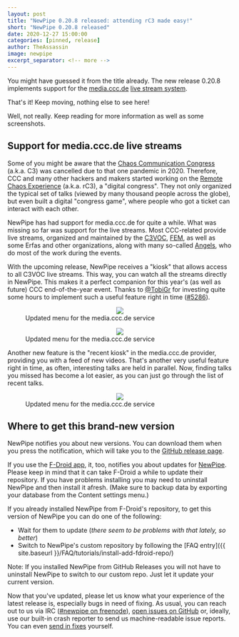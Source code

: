 ```yaml
---
layout: post
title: "NewPipe 0.20.8 released: attending rC3 made easy!"
short: "NewPipe 0.20.8 released"
date: 2020-12-27 15:00:00
categories: [pinned, release]
author: TheAssassin
image: newpipe
excerpt_separator: <!-- more -->
---
```


You might have guessed it from the title already. The new release 0.20.8 implements support for the [media.ccc.de](https://media.ccc.de) [live stream system](https://streaming.media.ccc.de).

That's it! Keep moving, nothing else to see here!

Well, not really. Keep reading for more information as well as some screenshots.


<!-- more -->


## Support for media.ccc.de live streams

Some of you might be aware that the [Chaos Communication Congress](https://events.ccc.de) (a.k.a. C3) was cancelled due to that one pandemic in 2020. Therefore, CCC and many other hackers and makers started working on the [Remote Chaos Experience](https://rc3.world/rc3/) (a.k.a. rC3), a "digital congress". They not only organized the typical set of talks (viewed by many thousand people across the globe), but even built a digital "congress game", where people who got a ticket can interact with each other.

NewPipe has had support for media.ccc.de for quite a while. What was missing so far was support for the live streams. Most CCC-related provide live streams, organized and maintained by the [C3VOC](https://c3voc.de/), [FEM](https://www.fem.tu-ilmenau.de/aktuelles/), as well as some Erfas and other organizations, along with many so-called [Angels](https://engelsystem.de/), who do most of the work during the events.

With the upcoming release, NewPipe receives a "kiosk" that allows access to all C3VOC live streams. This way, you can watch all the streams directly in NewPipe. This makes it a perfect companion for this year's (as well as future) CCC end-of-the-year event. Thanks to [@TobiGr](https://github.com/TobiGr) for investing quite some hours to implement such a useful feature right in time ([#5286](https://github.com/TeamNewPipe/NewPipe/pull/5286)).

<figure>
    <center>
        <img src="{{ site.baseurl }}/img/screenshot-streaming.media.ccc.de-1.png" class="img-responsive" style="max-width: 330px;">
    </center>
    <figcaption class="text-center">Updated menu for the media.ccc.de service</figcaption>
</figure>

<figure>
    <center>
        <img src="{{ site.baseurl }}/img/screenshot-streaming.media.ccc.de-2.png" class="img-responsive" style="max-width: 330px;">
    </center>
    <figcaption class="text-center">Updated menu for the media.ccc.de service</figcaption>
</figure>

Another new feature is the "recent kiosk" in the media.ccc.de provider, providing you with a feed of new videos. That's another very useful feature right in time, as often, interesting talks are held in parallel. Now, finding talks you missed has become a lot easier, as you can just go through the list of recent talks.

<figure>
    <center>
        <img src="{{ site.baseurl }}/img/screenshot-streaming.media.ccc.de-3.png" class="img-responsive" style="max-width: 330px;">
    </center>
    <figcaption class="text-center">Updated menu for the media.ccc.de service</figcaption>
</figure>


## Where to get this brand-new version

NewPipe notifies you about new versions. You can download them when you press the notification, which will take you to the [GitHub release page](https://github.com/TeamNewPipe/NewPipe/releases).

If you use the [F-Droid app](https://f-droid.org/), it, too, notifies you about updates for [NewPipe](https://f-droid.org/packages/org.schabi.newpipe/). Please keep in mind that it can take F-Droid a while to update their repository. If you have problems installing you may need to uninstall NewPipe and then install it afresh. (Make sure to backup data by exporting your database from the Content settings menu.)

If you already installed NewPipe from F-Droid's repository, to get this version of NewPipe you can do one of the following:
- Wait for them to update (_there seem to be problems with that lately, so better_)
- Switch to NewPipe's custom repository by following the [FAQ entry]({{ site.baseurl }}/FAQ/tutorials/install-add-fdroid-repo/)

Note: If you installed NewPipe from GitHub Releases you will not have to uninstall NewPipe to switch to our custom repo. Just let it update your current version.

Now that you've updated, please let us know what your experience of the latest release is, especially bugs in need of fixing. As usual, you can reach out to us via IRC ([#newpipe on freenode](https://webchat.freenode.net/?channels=newpipe)), [open issues on GitHub](TeamNewPipe/NewPipe/issues/new) or, ideally, use our built-in crash reporter to send us machine-readable issue reports. You can even [send in fixes](https://github.com/TeamNewPipe/NewPipe/blob/dev/.github/CONTRIBUTING.md#bug-fixing) yourself.
